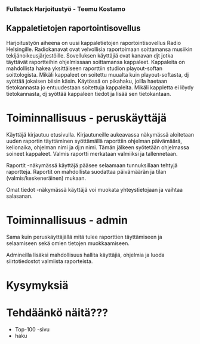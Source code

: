 ### Fullstack Harjoitustyö - Teemu Kostamo

## Kappaletietojen raportointisovellus

Harjoitustyön aiheena on uusi kappaletietojen raportointisovellus Radio Helsingille. Radiokanavat ovat velvollisia raportoimaan soittamansa musiikin tekijänoikeusjärjestöille. Sovelluksen käyttäjiä ovat kanavan djt jotka täyttävät raportteihin ohjelmissaan soittamansa kappaleet. Kappaleita on mahdollista hakea yksittäiseen raporttiin studion playout-softan soittologista. Mikäli kappaleet on soitettu muualta kuin playout-softasta, dj syöttää jokaisen biisin käsin. Käytössä on pikahaku, joilla haetaan tietokannasta jo entuudestaan soitettuja kappaleita. Mikäli kappletta ei löydy tietokannasta, dj syöttää kappaleen tiedot ja lisää sen tietokantaan.

# Toiminnallisuus - peruskäyttäjä

Käyttäjä kirjautuu etusivulla. Kirjautuneille aukeavassa näkymässä aloitetaan uuden raportin täyttäminen syöttämällä raporttiin ohjelman päivämäärä, kellonaika, ohjelman nimi ja dj:n nimi. Tämän jälkeen syötetään ohjelmassa soineet kappaleet. Valmis raportti merkataan valmiiksi ja tallennetaan.

Raportit -näkymässä käyttäjä pääsee selaamaan tunnuksillaan tehtyjä raportteja. Raportit on mahdollista suodattaa päivämäärän ja tilan (valmis/keskeneräinen) mukaan.

Omat tiedot -näkymässä käyttäjä voi muokata yhteystietojaan ja vaihtaa salasanan.

# Toiminnallisuus - admin

Sama kuin peruskäyttäjällä mitä tulee raporttien täyttämiseen ja selaamiseen sekä omien tietojen muokkaamiseen.

Admineilla lisäksi mahdollisuus hallita käyttäjiä, ohjelmia ja luoda siirtotiedostot valmiista raporteista.

# Kysymyksiä

# Tehdäänkö näitä???

- Top-100 -sivu
- haku
